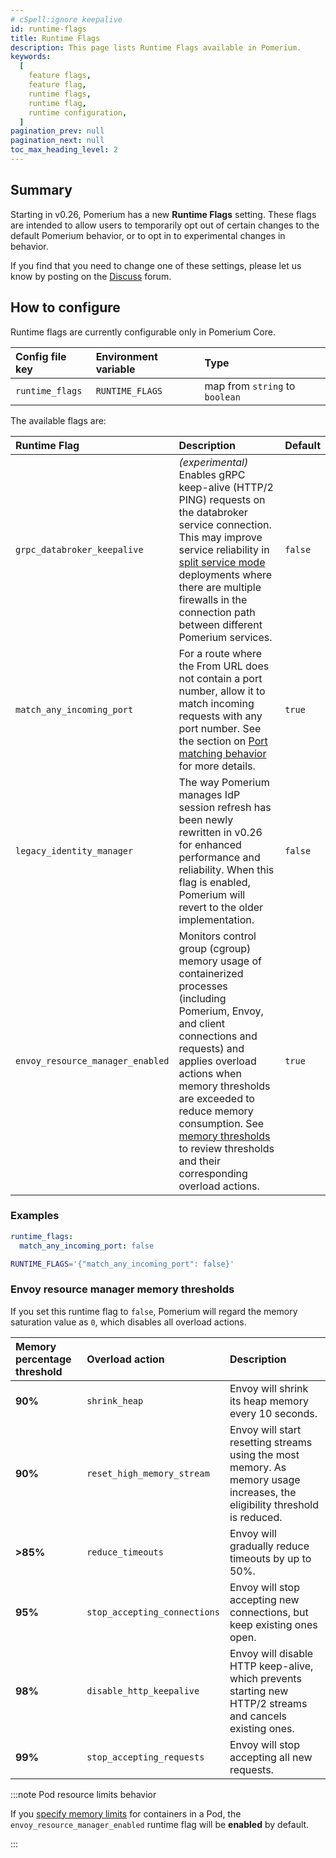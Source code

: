 ```yaml
---
# cSpell:ignore keepalive
id: runtime-flags
title: Runtime Flags
description: This page lists Runtime Flags available in Pomerium.
keywords:
  [
    feature flags,
    feature flag,
    runtime flags,
    runtime flag,
    runtime configuration,
  ]
pagination_prev: null
pagination_next: null
toc_max_heading_level: 2
---
```


## Summary

Starting in v0.26, Pomerium has a new **Runtime Flags** setting. These flags are intended to allow users to temporarily opt out of certain changes to the default Pomerium behavior, or to opt in to experimental changes in behavior.

If you find that you need to change one of these settings, please let us know by posting on the [Discuss](https://discuss.pomerium.com/) forum.

## How to configure

Runtime flags are currently configurable only in Pomerium Core.

| **Config file key** | **Environment variable** | **Type** |
| :-- | :-- | :-- |
| `runtime_flags` | `RUNTIME_FLAGS` | map from `string` to `boolean` |

The available flags are:

| Runtime Flag | Description | Default |
| :-- | :-- | :-- |
| `grpc_databroker_keepalive` | _(experimental)_ Enables gRPC keep-alive (HTTP/2 PING) requests on the databroker service connection. This may improve service reliability in [split service mode](/docs/capabilities/high-availability#service-mode) deployments where there are multiple firewalls in the connection path between different Pomerium services. | `false` |
| `match_any_incoming_port` | For a route where the From URL does not contain a port number, allow it to match incoming requests with any port number. See the section on [Port matching behavior](/docs/reference/routes/from#port-matching-behavior) for more details. | `true` |
| `legacy_identity_manager` | The way Pomerium manages IdP session refresh has been newly rewritten in v0.26 for enhanced performance and reliability. When this flag is enabled, Pomerium will revert to the older implementation. | `false` |
| `envoy_resource_manager_enabled` | Monitors control group (cgroup) memory usage of containerized processes (including Pomerium, Envoy, and client connections and requests) and applies overload actions when memory thresholds are exceeded to reduce memory consumption. See [memory thresholds](#envoy-resource-manager-memory-thresholds) to review thresholds and their corresponding overload actions. | `true` |

### Examples

```yaml
runtime_flags:
  match_any_incoming_port: false
```

```bash
RUNTIME_FLAGS='{"match_any_incoming_port": false}'
```

### Envoy resource manager memory thresholds

If you set this runtime flag to `false`, Pomerium will regard the memory saturation value as `0`, which disables all overload actions.

| **Memory percentage threshold** | **Overload action** | **Description** |
| :-- | :-- | :-- |
| **90%** | `shrink_heap` | Envoy will shrink its heap memory every 10 seconds. |
| **90%** | `reset_high_memory_stream` | Envoy will start resetting streams using the most memory. As memory usage increases, the eligibility threshold is reduced. |
| **>85%** | `reduce_timeouts` | Envoy will gradually reduce timeouts by up to 50%. |
| **95%** | `stop_accepting_connections` | Envoy will stop accepting new connections, but keep existing ones open. |
| **98%** | `disable_http_keepalive` | Envoy will disable HTTP keep-alive, which prevents starting new HTTP/2 streams and cancels existing ones. |
| **99%** | `stop_accepting_requests` | Envoy will stop accepting all new requests. |

:::note Pod resource limits behavior

If you [specify memory limits](https://kubernetes.io/docs/concepts/configuration/manage-resources-containers/) for containers in a Pod, the `envoy_resource_manager_enabled` runtime flag will be **enabled** by default.

:::
